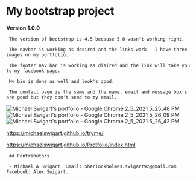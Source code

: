 # My bootstrap project

**Version 1.0.0**

     The version of bootstrap is 4.5 because 5.0 wasn't working right.

     The navbar is working as desired and the links work.  I have three images on my portfolio.
 
     The footer nav bar is working as disired and the link will take you to my facebook page.

     My bio is done as well and look's good.
     
     The contact page is the same and the name, email and message box's are good but they don't send to my email.

![Michael Swigart's portfolio - Google Chrome 2_5_2021 5_25_48 PM](https://user-images.githubusercontent.com/73671076/107099529-9035b300-67d7-11eb-8c29-e80fe4b54100.png)
![Michael Swigart's portfolio - Google Chrome 2_5_2021 5_26_09 PM](https://user-images.githubusercontent.com/73671076/107099532-90ce4980-67d7-11eb-8322-8f7155fd5ec6.png)
![Michael Swigart's portfolio - Google Chrome 2_5_2021 5_26_42 PM](https://user-images.githubusercontent.com/73671076/107099534-91ff7680-67d7-11eb-803c-bfcca19886e8.png)


https://michaelswigart.github.io/tryme/

https://michaelswigart.github.io/Protfolio/index.html

     ## Contributors 

     - Michael A Swigart  Gmail: Sherlockholmes.swigart92@gmail.com  Facebook: Alex Swigart.
